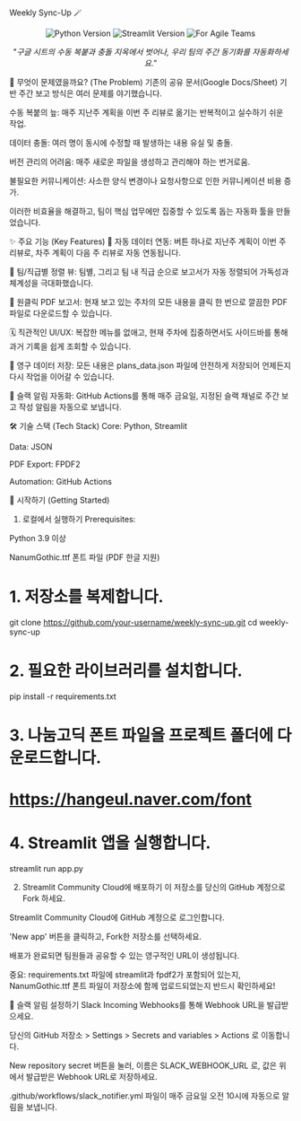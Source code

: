 Weekly Sync-Up 🪄
<p align="center">
<img src="https://img.shields.io/badge/Python-3.9%2B-blue?style=for-the-badge&logo=python" alt="Python Version">
<img src="https://img.shields.io/badge/Streamlit-1.30%2B-ff4b4b?style=for-the-badge&logo=streamlit" alt="Streamlit Version">
<img src="https://img.shields.io/badge/Made%20for-Agile%20Teams-764ABC?style=for-the-badge&logo=slack" alt="For Agile Teams">
</p>

<p align="center">
<em>"구글 시트의 수동 복붙과 충돌 지옥에서 벗어나, 우리 팀의 주간 동기화를 자동화하세요."</em>
</p>

🤔 무엇이 문제였을까요? (The Problem)
기존의 공유 문서(Google Docs/Sheet) 기반 주간 보고 방식은 여러 문제를 야기했습니다.

수동 복붙의 늪: 매주 지난주 계획을 이번 주 리뷰로 옮기는 반복적이고 실수하기 쉬운 작업.

데이터 충돌: 여러 명이 동시에 수정할 때 발생하는 내용 유실 및 충돌.

버전 관리의 어려움: 매주 새로운 파일을 생성하고 관리해야 하는 번거로움.

불필요한 커뮤니케이션: 사소한 양식 변경이나 요청사항으로 인한 커뮤니케이션 비용 증가.

이러한 비효율을 해결하고, 팀이 핵심 업무에만 집중할 수 있도록 돕는 자동화 툴을 만들었습니다.

✨ 주요 기능 (Key Features)
🔄 자동 데이터 연동: 버튼 하나로 지난주 계획이 이번 주 리뷰로, 차주 계획이 다음 주 리뷰로 자동 연동됩니다.

👥 팀/직급별 정렬 뷰: 팀별, 그리고 팀 내 직급 순으로 보고서가 자동 정렬되어 가독성과 체계성을 극대화했습니다.

📄 원클릭 PDF 보고서: 현재 보고 있는 주차의 모든 내용을 클릭 한 번으로 깔끔한 PDF 파일로 다운로드할 수 있습니다.

🗓️ 직관적인 UI/UX: 복잡한 메뉴를 없애고, 현재 주차에 집중하면서도 사이드바를 통해 과거 기록을 쉽게 조회할 수 있습니다.

💾 영구 데이터 저장: 모든 내용은 plans_data.json 파일에 안전하게 저장되어 언제든지 다시 작업을 이어갈 수 있습니다.

🤖 슬랙 알림 자동화: GitHub Actions를 통해 매주 금요일, 지정된 슬랙 채널로 주간 보고 작성 알림을 자동으로 보냅니다.

🛠️ 기술 스택 (Tech Stack)
Core: Python, Streamlit

Data: JSON

PDF Export: FPDF2

Automation: GitHub Actions

🚀 시작하기 (Getting Started)
1. 로컬에서 실행하기
Prerequisites:

Python 3.9 이상

NanumGothic.ttf 폰트 파일 (PDF 한글 지원)

# 1. 저장소를 복제합니다.
git clone https://github.com/your-username/weekly-sync-up.git
cd weekly-sync-up

# 2. 필요한 라이브러리를 설치합니다.
pip install -r requirements.txt

# 3. 나눔고딕 폰트 파일을 프로젝트 폴더에 다운로드합니다.
# https://hangeul.naver.com/font

# 4. Streamlit 앱을 실행합니다.
streamlit run app.py

2. Streamlit Community Cloud에 배포하기
이 저장소를 당신의 GitHub 계정으로 Fork 하세요.

Streamlit Community Cloud에 GitHub 계정으로 로그인합니다.

'New app' 버튼을 클릭하고, Fork한 저장소를 선택하세요.

배포가 완료되면 팀원들과 공유할 수 있는 영구적인 URL이 생성됩니다.

중요: requirements.txt 파일에 streamlit과 fpdf2가 포함되어 있는지, NanumGothic.ttf 폰트 파일이 저장소에 함께 업로드되었는지 반드시 확인하세요!

🤖 슬랙 알림 설정하기
Slack Incoming Webhooks를 통해 Webhook URL을 발급받으세요.

당신의 GitHub 저장소 > Settings > Secrets and variables > Actions 로 이동합니다.

New repository secret 버튼을 눌러, 이름은 SLACK_WEBHOOK_URL 로, 값은 위에서 발급받은 Webhook URL로 저장하세요.

.github/workflows/slack_notifier.yml 파일이 매주 금요일 오전 10시에 자동으로 알림을 보냅니다.
